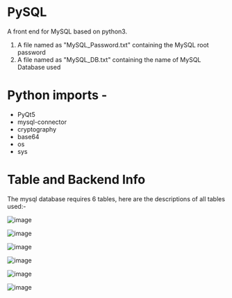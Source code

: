 # PySQL
A front end for MySQL based on python3.

1. A file named as "MySQL_Password.txt" containing the MySQL root password
2. A file named as "MySQL_DB.txt" containing the name of MySQL Database used

# Python imports - 

- PyQt5
- mysql-connector
- cryptography
- base64
- os
- sys

# Table and Backend Info

The mysql database requires 6 tables, here are the descriptions of all tables used:-

![image](https://github.com/Pseud0-space/PySQL/assets/82369913/e76753f4-1e47-4d91-9a2b-ee6382b1c4e7)

![image](https://github.com/Pseud0-space/PySQL/assets/82369913/69477478-c7b6-425d-b609-f3bcfbfd8b39)

![image](https://github.com/Pseud0-space/PySQL/assets/82369913/e3513835-6087-49be-b836-a0cc1fae5ab5)

![image](https://github.com/Pseud0-space/PySQL/assets/82369913/66d7a7d0-f32f-4ba3-9496-2171e0304848)

![image](https://github.com/Pseud0-space/PySQL/assets/82369913/4d56ed1c-d280-4404-8fc1-b607ce8bff34)

![image](https://github.com/Pseud0-space/PySQL/assets/82369913/3cd65d8c-8971-4410-9640-9506f74536ec)
